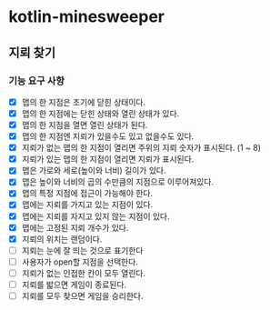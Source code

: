 # kotlin-minesweeper

## 지뢰 찾기

### 기능 요구 사항
- [x] 맵의 한 지점은 초기에 닫힌 상태이다.
- [x] 맵의 한 지점에는 닫힌 상태와 열린 상태가 있다.
- [x] 맵의 한 지점을 열면 열린 상태가 된다.
- [x] 맵의 한 지점엔 지뢰가 있을수도 있고 없을수도 있다.
- [x] 지뢰가 없는 맵의 한 지점이 열리면 주위의 지뢰 숫자가 표시된다. (1 ~ 8)
- [x] 지뢰가 있는 맵의 한 지점이 열리면 지뢰가 표시된다.
- [x] 맵은 가로와 세로(높이와 너비) 길이가 있다.
- [x] 맵은 높이와 너비의 곱의 수만큼의 지점으로 이루어져있다.
- [x] 맵의 특정 지점에 접근이 가능해야 한다.
- [x] 맵에는 지뢰를 가지고 있는 지점이 있다.
- [x] 맵에는 지뢰를 자지고 있지 않는 지점이 있다.
- [x] 맵에는 고정된 지뢰 개수가 있다.
- [x] 지뢰의 위치는 랜덤이다.
- [ ] 지뢰는 눈에 잘 띄는 것으로 표기한다
- [ ] 사용자가 open할 지점을 선택한다.
- [ ] 지뢰가 없는 인접한 칸이 모두 열린다.
- [ ] 지뢰를 밟으면 게임이 종료된다.
- [ ] 지뢰를 모두 찾으면 게임을 승리한다.